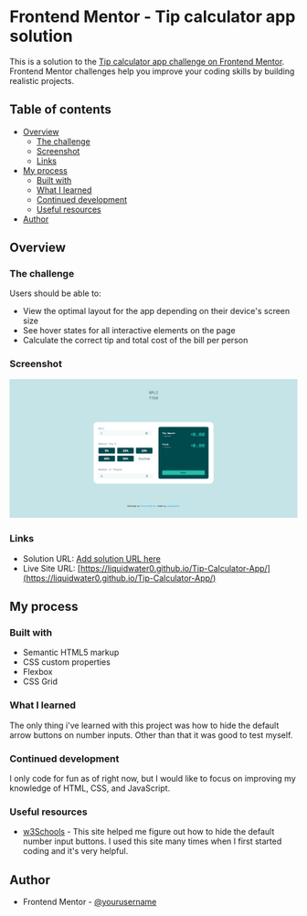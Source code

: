 # Frontend Mentor - Tip calculator app solution

This is a solution to the [Tip calculator app challenge on Frontend Mentor](https://www.frontendmentor.io/challenges/tip-calculator-app-ugJNGbJUX). Frontend Mentor challenges help you improve your coding skills by building realistic projects.

## Table of contents

- [Overview](#overview)
  - [The challenge](#the-challenge)
  - [Screenshot](#screenshot)
  - [Links](#links)
- [My process](#my-process)
  - [Built with](#built-with)
  - [What I learned](#what-i-learned)
  - [Continued development](#continued-development)
  - [Useful resources](#useful-resources)
- [Author](#author)

## Overview

### The challenge

Users should be able to:

- View the optimal layout for the app depending on their device's screen size
- See hover states for all interactive elements on the page
- Calculate the correct tip and total cost of the bill per person

### Screenshot

![](images/screenshot.png)

### Links

- Solution URL: [Add solution URL here](https://your-solution-url.com)
- Live Site URL: [https://liquidwater0.github.io/Tip-Calculator-App/](https://liquidwater0.github.io/Tip-Calculator-App/)

## My process

### Built with

- Semantic HTML5 markup
- CSS custom properties
- Flexbox
- CSS Grid

### What I learned

The only thing i've learned with this project was how to hide the default arrow buttons on number inputs. Other than that it was good to test myself.

### Continued development

I only code for fun as of right now, but I would like to focus on improving my knowledge of HTML, CSS, and JavaScript.

### Useful resources

- [w3Schools](https://www.w3schools.com/howto/howto_css_hide_arrow_number.asp) - This site helped me figure out how to hide the default number input buttons. I used this site many times when I first started coding and it's very helpful.

## Author

- Frontend Mentor - [@yourusername](https://www.frontendmentor.io/profile/liquidwater0)
